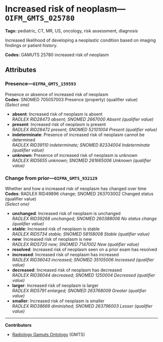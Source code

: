 # Increased risk of neoplasm—`OIFM_GMTS_025780`

**Tags:** pediatric, CT, MR, US, oncology, risk assessment, diagnosis

Increased likelihood of developing a neoplastic condition based on imaging findings or patient history.

**Codes:** GAMUTS 25780 increased risk of neoplasm

## Attributes

### Presence—`OIFMA_GMTS_159593`

Presence or absence of increased risk of neoplasm  
**Codes**: SNOMED 705057003 Presence (property) (qualifier value)  
*(Select one)*

- **absent**: Increased risk of neoplasm is absent  
_RADLEX RID28473 absent; SNOMED 2667000 Absent (qualifier value)_
- **present**: Increased risk of neoplasm is present  
_RADLEX RID28472 present; SNOMED 52101004 Present (qualifier value)_
- **indeterminate**: Presence of increased risk of neoplasm cannot be determined  
_RADLEX RID39110 indeterminate; SNOMED 82334004 Indeterminate (qualifier value)_
- **unknown**: Presence of increased risk of neoplasm is unknown  
_RADLEX RID5655 unknown; SNOMED 261665006 Unknown (qualifier value)_

### Change from prior—`OIFMA_GMTS_932129`

Whether and how a increased risk of neoplasm has changed over time  
**Codes**: RADLEX RID49896 change; SNOMED 263703002 Changed status (qualifier value)  
*(Select one)*

- **unchanged**: Increased risk of neoplasm is unchanged  
_RADLEX RID39268 unchanged; SNOMED 260388006 No status change (qualifier value)_
- **stable**: Increased risk of neoplasm is stable  
_RADLEX RID5734 stable; SNOMED 58158008 Stable (qualifier value)_
- **new**: Increased risk of neoplasm is new  
_RADLEX RID5720 new; SNOMED 7147002 New (qualifier value)_
- **resolved**: Increased risk of neoplasm seen on a prior exam has resolved  
- **increased**: Increased risk of neoplasm has increased  
_RADLEX RID36043 increased; SNOMED 35105006 Increased (qualifier value)_
- **decreased**: Increased risk of neoplasm has decreased  
_RADLEX RID36044 decreased; SNOMED 1250004 Decreased (qualifier value)_
- **larger**: Increased risk of neoplasm is larger  
_RADLEX RID5791 enlarged; SNOMED 263768009 Greater (qualifier value)_
- **smaller**: Increased risk of neoplasm is smaller  
_RADLEX RID38669 diminished; SNOMED 263796003 Lesser (qualifier value)_

---

**Contributors**

- [Radiology Gamuts Ontology](https://gamuts.net/) (GMTS)